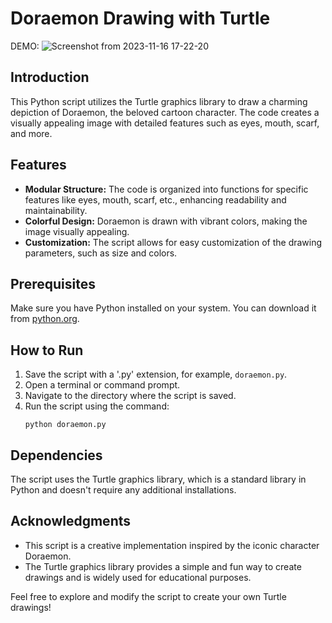 # Doraemon Drawing with Turtle

DEMO:
![Screenshot from 2023-11-16 17-22-20](https://github.com/Dev0psKing/Doraemon-Drawing/assets/99263767/9f49e213-8c78-4666-869f-6ab4a2206894)



## Introduction
This Python script utilizes the Turtle graphics library to draw a charming depiction of Doraemon, the beloved cartoon character. The code creates a visually appealing image with detailed features such as eyes, mouth, scarf, and more.

## Features
- **Modular Structure:** The code is organized into functions for specific features like eyes, mouth, scarf, etc., enhancing readability and maintainability.
- **Colorful Design:** Doraemon is drawn with vibrant colors, making the image visually appealing.
- **Customization:** The script allows for easy customization of the drawing parameters, such as size and colors.

## Prerequisites
Make sure you have Python installed on your system. You can download it from [python.org](https://www.python.org/downloads/).

## How to Run
1. Save the script with a '.py' extension, for example, `doraemon.py`.
2. Open a terminal or command prompt.
3. Navigate to the directory where the script is saved.
4. Run the script using the command:
   ```
   python doraemon.py
   ```

## Dependencies
The script uses the Turtle graphics library, which is a standard library in Python and doesn't require any additional installations.

## Acknowledgments
- This script is a creative implementation inspired by the iconic character Doraemon.
- The Turtle graphics library provides a simple and fun way to create drawings and is widely used for educational purposes.

Feel free to explore and modify the script to create your own Turtle drawings!

